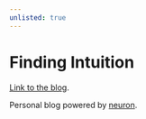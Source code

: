 ```yaml
---
unlisted: true
---
```


# Finding Intuition

[Link to the blog](https://filipk.dosilovic.com/finding-intuition/).

Personal blog powered by [neuron](https://neuron.zettel.page/).
